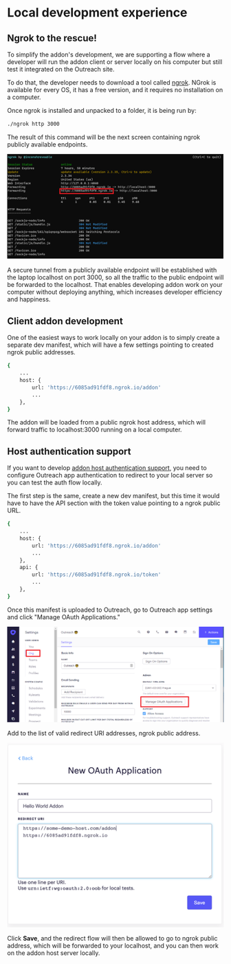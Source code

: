 <!-- omit in toc -->
# Local development experience

## Ngrok to the rescue!

To simplify the addon's development, we are supporting a flow where a developer will run the addon client or server locally on his computer but still test it integrated on the Outreach site.

To do that, the developer needs to download a tool called [ngrok](https://ngrok.com/). NGrok is available for every OS, it has a free version, and it requires no installation on a computer.

Once ngrok is installed and unpacked to a folder, it is being run by:

```bash
./ngrok http 3000
```

The result of this command will be the next screen containing ngrok publicly available endpoints.

![alt text](assets/cxt-ngrok.png "Ngrok public address")


A secure tunnel from a publicly available endpoint will be established with the laptop localhost on port 3000, so all the traffic to the public endpoint will be forwarded to the localhost. That enables developing addon work on your computer without deploying anything, which increases developer efficiency and happiness.

## Client  addon development

One of the easiest ways to work locally on your addon is to simply create a separate dev manifest, which will have a few settings pointing to created ngrok public addresses.

```bash 
{
    ...
    host: {
        url: 'https://6085ad91fdf8.ngrok.io/addon'
        ...
    },
}
```

The addon will be loaded from a public ngrok host address, which will forward traffic to localhost:3000 running on a local computer. 

## Host authentication support

If you want to develop [addon host authentication support](host.md), you need to configure Outreach app authentication to redirect to your local server so you can test the auth flow locally.

The first step is the same, create a new dev manifest, but this time it would have to have the API section with the token value pointing to a ngrok public URL.

```bash 
{
    ...
    host: {
        url: 'https://6085ad91fdf8.ngrok.io/addon'
        ...
    },
    api: {
        url: 'https://6085ad91fdf8.ngrok.io/token'
        ...
    },
}
```

Once this manifest is uploaded to Outreach, go to Outreach app settings and click "Manage OAuth Applications."

![alt text](assets/or-oauth-settings.png "Outreach OAuth app")

Add to the list of valid redirect URI addresses, ngrok public address.

![alt text](assets/oauth-app-ngrok.png "OAuth ngrok redirect uri")

Click **Save**, and the redirect flow will then be allowed to go to ngrok public address, which will be forwarded to your localhost, and you can then work on the addon host server locally.
